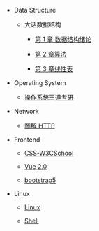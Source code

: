 - Data Structure

  - 大话数据结构
    - [第 1 章 数据结构绪论](CSBasic/数据结构/大话数据结构/第1章数据结构绪论.md)

    - [第 2 章算法](CSBasic/数据结构/大话数据结构/第2章算法.md)

    - [第 3 章线性表](CSBasic/数据结构/大话数据结构/第3章线性表.md)

- Operating System

  - [操作系统王道考研](CSBasic/操作系统/操作系统王道考研.md)

- Network

  - [图解 HTTP](CSBasic/计算机网络/图解HTTP.md)

[//]: # ()
[//]: # (- Android)

[//]: # ()
[//]: # (  - [Android-TG]&#40;Android/Android-tg.md&#41;)

[//]: # (  - [第一行代码第三版]&#40;Android/第一行代码第三版笔记.md&#41;)

- Frontend

  - [CSS-W3CSchool](frontend/CSS-W3CSchool.md)
  
  - [Vue 2.0](frontend/Vue2.0.md)
  
  - [bootstrap5](frontend/bootstrap5.md)

[//]: # ()
[//]: # (- Backend)

[//]: # ()
[//]: # (  - [SpringInAction]&#40;backend/SpringInAction/SpringInAction.md&#41;)

[//]: # ()
[//]: # (  - [SpringBootInAction]&#40;backend/SpringBootInAction/SpringBootInAction.md&#41;)


- Linux

  - [Linux](Linux/linux.md)

  - [Shell](Linux/shell.md)

[//]: # (  - [The docker book note]&#40;Linux/The-docker-book-note.md&#41;)

[//]: # ()
[//]: # (- Language)

[//]: # ()
[//]: # (  - [C]&#40;language/C/C.md&#41;)

[//]: # ()
[//]: # (  - Java)

[//]: # (    - [JavaSE]&#40;language/Java/JavaSE.md&#41;)

[//]: # (    - [Java 多线程]&#40;language/Java/Java多线程.md&#41;)

[//]: # (  - [Python]&#40;language/Python/Python.md&#41;)

[//]: # ()
[//]: # (- Tutorials)

[//]: # ()
[//]: # (  - 未分类)

[//]: # ()
[//]: # (    - [youtube-dl 下载 Youtube 视频]&#40;tutorials/youtube-dl.md&#41;)
